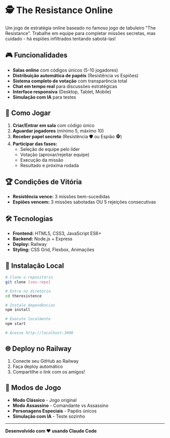 # 🕵️ The Resistance Online

Um jogo de estratégia online baseado no famoso jogo de tabuleiro "The Resistance". Trabalhe em equipe para completar missões secretas, mas cuidado - há espiões infiltrados tentando sabotá-las!

## 🎮 Funcionalidades

- **Salas online** com códigos únicos (5-10 jogadores)
- **Distribuição automática de papéis** (Resistência vs Espiões)
- **Sistema completo de votação** com transparência total
- **Chat em tempo real** para discussões estratégicas
- **Interface responsiva** (Desktop, Tablet, Mobile)
- **Simulação com IA** para testes

## 🚀 Como Jogar

1. **Criar/Entrar em sala** com código único
2. **Aguardar jogadores** (mínimo 5, máximo 10)
3. **Receber papel secreto** (Resistência 🛡️ ou Espião 🕵️)
4. **Participar das fases:**
   - Seleção de equipe pelo líder
   - Votação (aprovar/rejeitar equipe)
   - Execução da missão
   - Resultado e próxima rodada

## 🏆 Condições de Vitória

- **Resistência vence:** 3 missões bem-sucedidas
- **Espiões vencem:** 3 missões sabotadas OU 5 rejeições consecutivas

## 🛠️ Tecnologias

- **Frontend:** HTML5, CSS3, JavaScript ES6+
- **Backend:** Node.js + Express
- **Deploy:** Railway
- **Styling:** CSS Grid, Flexbox, Animações

## 🔧 Instalação Local

```bash
# Clone o repositório
git clone [seu-repo]

# Entre no diretório
cd theresistence

# Instale dependências
npm install

# Execute localmente
npm start

# Acesse http://localhost:3000
```

## 🌐 Deploy no Railway

1. Conecte seu GitHub ao Railway
2. Faça deploy automático
3. Compartilhe o link com os amigos!

## 🎯 Modos de Jogo

- **Modo Clássico** - Jogo original
- **Modo Assassino** - Comandante vs Assassino
- **Personagens Especiais** - Papéis únicos
- **Simulação com IA** - Teste sozinho

---

**Desenvolvido com ❤️ usando Claude Code**
